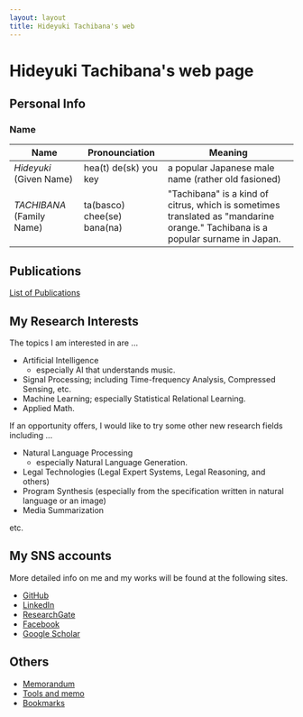```yaml
---
layout: layout
title: Hideyuki Tachibana's web 
---
```



# Hideyuki Tachibana's web page

## Personal Info 

### Name 


| Name |Pronounciation | Meaning |
| ----------- |-------------- | ----- |
| *Hideyuki*  (Given Name) | hea(t) de(sk) you key  |  a popular Japanese male name (rather old fasioned) |
| *TACHIBANA* (Family Name) | ta(basco) chee(se) bana(na) | "Tachibana" is a kind of citrus, which is sometimes translated as "mandarine orange." Tachibana is a popular surname in Japan. |


## Publications

[List of Publications](publications.html)

## My Research Interests 
The topics I am interested in are ...

+ Artificial Intelligence
   + especially AI that understands music.
+ Signal Processing; including Time-frequency Analysis, Compressed Sensing, etc.
+ Machine Learning; especially Statistical Relational Learning.
+ Applied Math.

If an opportunity offers, I would like to try some other new research fields including ...

+ Natural Language Processing 
   + especially Natural Language Generation.
+ Legal Technologies (Legal Expert Systems, Legal Reasoning, and others)
+ Program Synthesis (especially from the specification written in natural language or an image)
+ Media Summarization

etc.


## My SNS accounts 
More detailed info on me and my works will be found at the following sites.

+ [GitHub](https://github.com/tachi-hi)
+ [LinkedIn](http://jp.linkedin.com/pub/hideyuki-tachibana/51/134/5a5)
+ [ResearchGate](http://www.researchgate.net/profile/Hideyuki_Tachibana)
+ [Facebook](http://www.facebook.com/hideyuki.tachibana)
+ [Google Scholar](http://scholar.google.co.jp/citations?user=wAXtttwAAAAJ)


## Others

+ [Memorandum](memo.html)
+ [Tools and memo](tools.html)
+ [Bookmarks](bookmarks.html)
